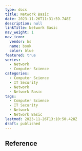 ```yaml
---
type: docs
title: Network Basic
date: 2023-11-26T11:31:59.748Z
description: null
linkTitle: Network Basic
nav_weight: 1
nav_icon:
  vendor: bs
  name: book
  color: blue
featured: true
series:
  - Network
  - Computer Science
categories:
  - Computer Science
  - IT Security
  - Network
  - Network Basic
tags:
  - Computer Science
  - IT Security
  - Network
  - Network Basic
lastmod: 2023-11-26T13:10:50.428Z
draft: published
---
```


## Reference
